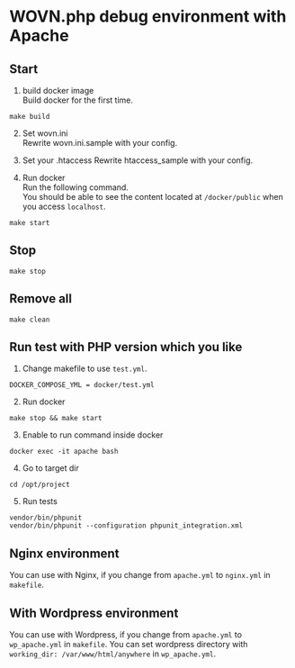 # WOVN.php debug environment with Apache

## Start
1. build docker image  
Build docker for the first time.
```
make build
```

2. Set wovn.ini  
Rewrite wovn.ini.sample with your config.

3. Set your .htaccess
Rewrite htaccess_sample with your config.

4. Run docker  
Run the following command.  
You should be able to see the content located at `/docker/public` when you access `localhost`.
```
make start
```

## Stop
```
make stop
```

## Remove all
```
make clean
```

## Run test with PHP version which you like
1. Change makefile to use `test.yml`.
```
DOCKER_COMPOSE_YML = docker/test.yml
```
2. Run docker 
```
make stop && make start
```
3. Enable to run command inside docker
```
docker exec -it apache bash
```
4. Go to target dir
```
cd /opt/project
```
5. Run tests
```
vendor/bin/phpunit
vendor/bin/phpunit --configuration phpunit_integration.xml
```

## Nginx environment
You can use with Nginx, if you change from `apache.yml` to `nginx.yml` in `makefile`.

## With Wordpress environment
You can use with Wordpress, if you change from `apache.yml` to `wp_apache.yml` in `makefile`.
You can set wordpress directory with `working_dir: /var/www/html/anywhere` in `wp_apache.yml`.
